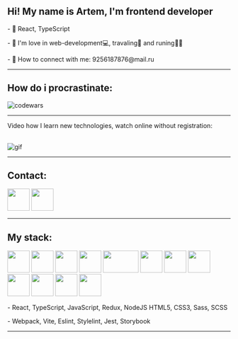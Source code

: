 <h2> Hi! My name is Artem, I'm frontend developer</h2>
<p>- 👻 React, TypeScript</p>
<p>- 🧐 I'm love in web-development💻, travaling🛫 and runing🏃‍♂️</p>
<p>- 📩 How to connect with me: 9256187876@mail.ru</p>
<hr>

<h2>How do i procrastinate:</h2>
<img src="https://www.codewars.com/users/Tymphoto/badges/large" alt="codewars" />
<hr>

<p>Video how I learn new technologies, watch online without registration:</p> <br>
<img src="https://media.giphy.com/media/a34HjLEsKchWM/giphy.gif" alt="gif"/>

<hr>
<h2>Contact:</h2>
<p>
<a href="https://t.me/tymphoto"><img src="https://upload.wikimedia.org/wikipedia/commons/thumb/5/5c/Telegram_Messenger.png/800px-Telegram_Messenger.png" width="50px" /></a>
 <a href="https://www.linkedin.com/in/tymphoto/"><img src="https://upload.wikimedia.org/wikipedia/commons/thumb/c/ca/LinkedIn_logo_initials.png/640px-LinkedIn_logo_initials.png" width="50px" /></a>
</p>

<hr>
<h2> My stack:</h2>
<p>
<img src="https://cdn.hashnode.com/res/hashnode/image/upload/v1647490619965/P1dsNgj-f1.png" width="50px" height="50px" />
<img src="https://upload.wikimedia.org/wikipedia/commons/thumb/9/99/Unofficial_JavaScript_logo_2.svg/1024px-Unofficial_JavaScript_logo_2.svg.png" width="50px" height="50px" />
<img src="https://upload.wikimedia.org/wikipedia/commons/thumb/4/4c/Typescript_logo_2020.svg/768px-Typescript_logo_2020.svg.png" width="50px" height="50px" />
<img src="https://raw.githubusercontent.com/reduxjs/redux/master/logo/logo.png" width="50px" height="50px" />
<img src="https://upload.wikimedia.org/wikipedia/commons/thumb/d/d9/Node.js_logo.svg/1280px-Node.js_logo.svg.png" width="80px" height="50px" />
<img src="https://raw.githubusercontent.com/webpack/media/master/logo/icon-square-big.png" width="50px" height="50px" />
<img src="https://vitejs.dev/logo-with-shadow.png" width="50px" height="50px" />
<img src="https://sass-lang.com/assets/img/styleguide/seal-color-aef0354c.png" width="50px" height="50px" />
<img src="https://images.credly.com/images/e6eebd0c-6a17-4c06-b172-02ca9f6beb06/eslint.png" width="50px" height="50px" />
<img src="https://avatars.githubusercontent.com/u/10076935?s=280&v=4" width="50px" height="50px" />
<img src="https://user-images.githubusercontent.com/10525473/50372432-95dcd880-0611-11e9-9432-58de9be26b3b.png" width="50px" height="50px" />
<img src="https://avatars.githubusercontent.com/u/22632046?s=280&v=4" width="50px" height="50px" />
</p>
<p>- React, TypeScript, JavaScript, Redux, NodeJS HTML5, CSS3, Sass, SCSS</p>
<p>- Webpack, Vite, Eslint, Stylelint, Jest, Storybook </p>
<hr>

<!--
**tymphoto/tymphoto** is a ✨ _special_ ✨ repository because its `README.md` (this file) appears on your GitHub profile.
